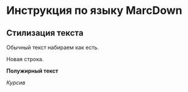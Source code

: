 # Инструкция по языку MarcDown

## Стилизация текста
Обычный текст набираем как есть.

Новая строка.

**Полужирный текст**

*Курсив*